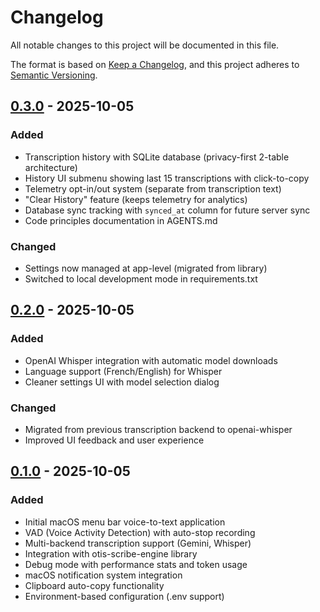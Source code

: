 # Changelog

All notable changes to this project will be documented in this file.

The format is based on [Keep a Changelog](https://keepachangelog.com/en/1.1.0/),
and this project adheres to [Semantic Versioning](https://semver.org/spec/v2.0.0.html).

## [0.3.0] - 2025-10-05

### Added
- Transcription history with SQLite database (privacy-first 2-table architecture)
- History UI submenu showing last 15 transcriptions with click-to-copy
- Telemetry opt-in/out system (separate from transcription text)
- "Clear History" feature (keeps telemetry for analytics)
- Database sync tracking with `synced_at` column for future server sync
- Code principles documentation in AGENTS.md

### Changed
- Settings now managed at app-level (migrated from library)
- Switched to local development mode in requirements.txt

## [0.2.0] - 2025-10-05

### Added
- OpenAI Whisper integration with automatic model downloads
- Language support (French/English) for Whisper
- Cleaner settings UI with model selection dialog

### Changed
- Migrated from previous transcription backend to openai-whisper
- Improved UI feedback and user experience

## [0.1.0] - 2025-10-05

### Added
- Initial macOS menu bar voice-to-text application
- VAD (Voice Activity Detection) with auto-stop recording
- Multi-backend transcription support (Gemini, Whisper)
- Integration with otis-scribe-engine library
- Debug mode with performance stats and token usage
- macOS notification system integration
- Clipboard auto-copy functionality
- Environment-based configuration (.env support)

[0.3.0]: https://github.com/guacachips/otis-dictation-macos-app/releases/tag/v0.3.0
[0.2.0]: https://github.com/guacachips/otis-dictation-macos-app/releases/tag/v0.2.0
[0.1.0]: https://github.com/guacachips/otis-dictation-macos-app/releases/tag/v0.1.0
